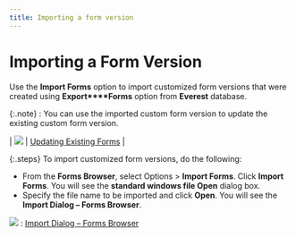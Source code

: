 ```yaml
---
title: Importing a form version
---
```


# Importing a Form Version


Use the **Import Forms** option  to import customized form versions that were created using **Export****Forms** option from **Everest**  database.


{:.note}
: You can use the imported custom form version to  update the existing custom form version.


| ![]({{site.fd_baseurl}}/img/lens.gif) | [Updating  Existing Forms]({{site.fd_baseurl}}/misc/updating_existing_forms.html) |



{:.steps}
To import customized form versions, do the  following:

- From the **Forms Browser**, select Options > **Import Forms**. Click **Import 
 Forms**. You will see the **standard 
 windows file Open** dialog box.
- Specify the file  name to be imported and click **Open**.  You will see the **Import Dialog – Forms 
 Browser**.



![]({{site.fd_baseurl}}/img/see_also.gif)
: [Import  Dialog – Forms Browser]({{site.fd_baseurl}}/misc/import_dialog_forms_browser_fd.html)
